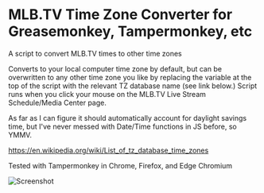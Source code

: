 # MLB.TV Time Zone Converter for Greasemonkey, Tampermonkey, etc
A script to convert MLB.TV times to other time zones

Converts to your local computer time zone by default, but can be overwritten to any other time zone you like by replacing the variable at the top of the script with the relevant TZ database name (see link below.) Script runs when you click your mouse on the MLB.TV Live Stream Schedule/Media Center page.

As far as I can figure it should automatically account for daylight savings time, but I've never messed with Date/Time functions in JS before, so YMMV.

https://en.wikipedia.org/wiki/List_of_tz_database_time_zones

Tested with Tampermonkey in Chrome, Firefox, and Edge Chromium

![Screenshot](https://preview.redd.it/jhysnk3x30k41.png?width=914&format=png&auto=webp&s=2a7aad439386d0876b971c3bea0eb8813cb48355)

